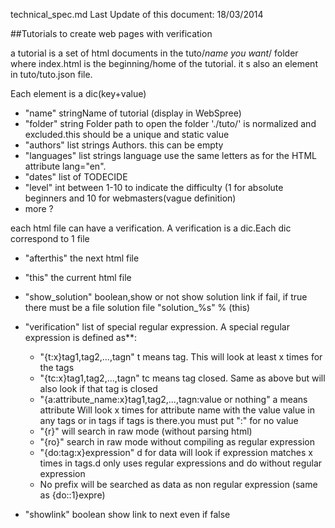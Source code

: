 technical_spec.md
Last Update of this document:
18/03/2014

##Tutorials to create web pages with verification

a tutorial is a set of html documents in the tuto/*name you want*/ folder where index.html is the beginning/home of the tutorial. it s also an element in tuto/tuto.json file.

Each element is a dic(key+value)
* "name" stringName of tutorial (display in WebSpree)
* "folder" string Folder path to open the folder './tuto/' is normalized and excluded.this should be a unique and static value
* "authors" list strings Authors. this can be empty
* "languages" list strings language use the same letters as for the HTML attribute lang="en".
* "dates" list of TODECIDE
* "level" int between 1-10 to indicate the difficulty (1 for absolute beginners  and 10 for webmasters(vague definition)
* more ?

each html file can have a verification. A verification is a dic.Each dic correspond to 1 file
* "afterthis" the next html file
* "this" the current html file
* "show_solution" boolean,show or not show solution link if fail, if true there must be a file solution file "solution_%s" % (this)
* "verification" list of special regular expression. A special regular expression is defined as**:
    * "{t:x}tag1,tag2,...,tagn" t means tag. This will look at least x times for the tags
    * "{tc:x}tag1,tag2,...,tagn" tc means tag closed. Same as above but will also look if that tag is closed
    * "{a:attribute_name:x}tag1,tag2,...,tagn:value or nothing" a means attribute Will look x times for attribute name with the value value in any tags or in tags if tags is there.you must put ":" for no value
    * "{r}" will search in raw mode (without parsing html)
    * "{ro}" search in raw mode without compiling as regular expression
    * "{do:tag:x}expression" d for data will look if expression  matches x times in tags.d only uses regular expressions and do without regular expression
    * No prefix will be searched as data as non regular expression (same as {do::1}expre)
    
* "showlink" boolean show link to next even if false



